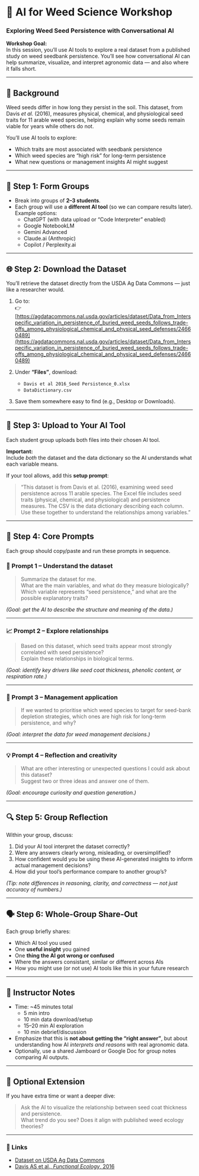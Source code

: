 # 🌱 AI for Weed Science Workshop
### Exploring Weed Seed Persistence with Conversational AI

**Workshop Goal:**  
In this session, you’ll use AI tools to explore a real dataset from a published study on weed seedbank persistence. You’ll see how conversational AI can help summarize, visualize, and interpret agronomic data — and also where it falls short.

---

## 🧩 Background
Weed seeds differ in how long they persist in the soil. This dataset, from Davis *et al.* (2016), measures physical, chemical, and physiological seed traits for 11 arable weed species, helping explain why some seeds remain viable for years while others do not.

You’ll use AI tools to explore:
- Which traits are most associated with seedbank persistence  
- Which weed species are “high risk” for long-term persistence  
- What new questions or management insights AI might suggest  

---

## 👥 Step 1: Form Groups
- Break into groups of **2–3 students**.  
- Each group will use a **different AI tool** (so we can compare results later).  
  Example options:
  - ChatGPT (with data upload or “Code Interpreter” enabled)  
  - Google NotebookLM  
  - Gemini Advanced  
  - Claude.ai (Anthropic)  
  - Copilot / Perplexity.ai  

---

## 🌐 Step 2: Download the Dataset
You’ll retrieve the dataset directly from the USDA Ag Data Commons — just like a researcher would.  

1. Go to:  
   👉 [https://agdatacommons.nal.usda.gov/articles/dataset/Data_from_Interspecific_variation_in_persistence_of_buried_weed_seeds_follows_trade-offs_among_physiological_chemical_and_physical_seed_defenses/24660489](https://agdatacommons.nal.usda.gov/articles/dataset/Data_from_Interspecific_variation_in_persistence_of_buried_weed_seeds_follows_trade-offs_among_physiological_chemical_and_physical_seed_defenses/24660489)

2. Under **“Files”**, download:
   - `Davis et al 2016_Seed Persistence_0.xlsx`
   - `DataDictionary.csv`

3. Save them somewhere easy to find (e.g., Desktop or Downloads).

---

## 🤖 Step 3: Upload to Your AI Tool
Each student group uploads both files into their chosen AI tool.  

**Important:**  
Include *both* the dataset and the data dictionary so the AI understands what each variable means.  

If your tool allows, add this **setup prompt**:  
> “This dataset is from Davis et al. (2016), examining weed seed persistence across 11 arable species. The Excel file includes seed traits (physical, chemical, and physiological) and persistence measures. The CSV is the data dictionary describing each column. Use these together to understand the relationships among variables.”

---

## 💬 Step 4: Core Prompts
Each group should copy/paste and run these prompts in sequence.

### 🧠 Prompt 1 – Understand the dataset
> Summarize the dataset for me.  
> What are the main variables, and what do they measure biologically?  
> Which variable represents “seed persistence,” and what are the possible explanatory traits?

*(Goal: get the AI to describe the structure and meaning of the data.)*

---

### 📈 Prompt 2 – Explore relationships
> Based on this dataset, which seed traits appear most strongly correlated with seed persistence?  
> Explain these relationships in biological terms.

*(Goal: identify key drivers like seed coat thickness, phenolic content, or respiration rate.)*

---

### 🌾 Prompt 3 – Management application
> If we wanted to prioritise which weed species to target for seed-bank depletion strategies, which ones are high risk for long-term persistence, and why?

*(Goal: interpret the data for weed management decisions.)*

---

### 💡 Prompt 4 – Reflection and creativity
> What are other interesting or unexpected questions I could ask about this dataset?  
> Suggest two or three ideas and answer one of them.

*(Goal: encourage curiosity and question generation.)*

---

## 🔍 Step 5: Group Reflection
Within your group, discuss:
1. Did your AI tool interpret the dataset correctly?  
2. Were any answers clearly wrong, misleading, or oversimplified?  
3. How confident would you be using these AI-generated insights to inform actual management decisions?  
4. How did your tool’s performance compare to another group’s?  

*(Tip: note differences in reasoning, clarity, and correctness — not just accuracy of numbers.)*

---

## 🗣️ Step 6: Whole-Group Share-Out
Each group briefly shares:
- Which AI tool you used  
- One **useful insight** you gained  
- One **thing the AI got wrong or confused**
- Where the answers consistant, similar or different across AIs
- How you might use (or not use) AI tools like this in your future research  

---

## 🧭 Instructor Notes
- Time: ~45 minutes total  
  - 5 min intro  
  - 10 min data download/setup  
  - 15–20 min AI exploration  
  - 10 min debrief/discussion  
- Emphasize that this is **not about getting the “right answer”**, but about understanding how AI *interprets and reasons* with real agronomic data.  
- Optionally, use a shared Jamboard or Google Doc for group notes comparing AI outputs.

---

## 🧰 Optional Extension
If you have extra time or want a deeper dive:
> Ask the AI to visualize the relationship between seed coat thickness and persistence.  
> What trend do you see? Does it align with published weed ecology theories?

---

### 📎 Links
- [Dataset on USDA Ag Data Commons](https://agdatacommons.nal.usda.gov/articles/dataset/Data_from_Interspecific_variation_in_persistence_of_buried_weed_seeds_follows_trade-offs_among_physiological_chemical_and_physical_seed_defenses/24660489)  
- [Davis AS et al., *Functional Ecology*, 2016](https://doi.org/10.1111/1365-2435.12661)

